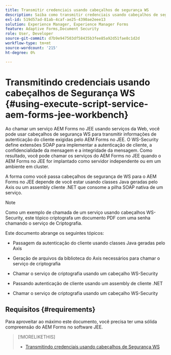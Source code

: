 ```yaml
---
title: Transmitir credenciais usando cabeçalhos de segurança WS
description: Saiba como transmitir credenciais usando cabeçalhos de segurança WS
exl-id: 519d57ad-81ab-4caf-ae25-4390ae2eee13
solution: Experience Manager, Experience Manager Forms
feature: Adaptive Forms,Document Security
role: User, Developer
source-git-commit: d7b9e947503df58435b3fee85a92d51fae8c1d2d
workflow-type: tm+mt
source-wordcount: '215'
ht-degree: 0%

---
```


# Transmitindo credenciais usando cabeçalhos de Segurança WS {#using-execute-script-service-aem-forms-jee-workbench}

Ao chamar um serviço AEM Forms no JEE usando serviços da Web, você pode usar cabeçalhos de segurança WS para transmitir informações de autenticação do cliente exigidas pelo AEM Forms no JEE. O WS-Security define extensões SOAP para implementar a autenticação de cliente, a confidencialidade da mensagem e a integridade da mensagem. Como resultado, você pode chamar os serviços do AEM Forms no JEE quando o AEM Forms no JEE for implantado como servidor independente ou em um ambiente em cluster.

A forma como você passa cabeçalhos de segurança de WS para o AEM Forms no JEE depende de você estar usando classes Java geradas pelo Axis ou um assembly cliente .NET que consome a pilha SOAP nativa de um serviço.

>[!NOTE]
>
>Como um exemplo de chamada de um serviço usando cabeçalhos WS-Security, este tópico criptografa um documento PDF com uma senha chamando o serviço de Criptografia.

Este documento abrange os seguintes tópicos:

* Passagem da autenticação do cliente usando classes Java geradas pelo Axis

* Geração de arquivos da biblioteca do Axis necessários para chamar o serviço de criptografia

* Chamar o serviço de criptografia usando um cabeçalho WS-Security

* Passando autenticação de cliente usando um assembly de cliente .NET

* Chamar o serviço de criptografia usando um cabeçalho WS-Security


## Requisitos {#requirements}

Para aproveitar ao máximo este documento, você precisa ter uma sólida compreensão do AEM Forms no software JEE.

>[!MORELIKETHIS]
>
>* [Transmitindo credenciais usando cabeçalhos de Segurança WS](assets/passing-credentials-using-ws-security-headers.pdf)
